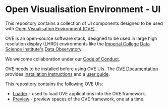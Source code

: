 # Open Visualisation Environment - UI

This repository contains a collection of UI components designed to be used with [Open Visualisation Environment (OVE)](https://github.com/ove/ove).

OVE is an open-source software stack, designed to be used in large high resolution display (LHRD) environments like the [Imperial College](http://www.imperial.ac.uk) [Data Science Institute's](http://www.imperial.ac.uk/data-science/) [Data Observatory](http://www.imperial.ac.uk/data-science/data-observatory/).

We welcome collaboration under our [Code of Conduct](https://github.com/ove/ove-ui/blob/master/CODE_OF_CONDUCT.md).

OVE needs to be installed before using OVE UIs. The [OVE Documentation](https://ove.readthedocs.io/en/stable/) provides [installation instructions](https://ove.readthedocs.io/en/stable/docs/INSTALLATION.html) and a [user guide](https://ove.readthedocs.io/en/stable/docs/USAGE.html).

This repository contains the following OVE UIs:

* [Loader](packages/ove-ui-loader/README.md) - used to load OVE applications into the OVE framework.
* [Preview](packages/ove-ui-preview/README.md) - preview spaces of the OVE framework, one at a time.
